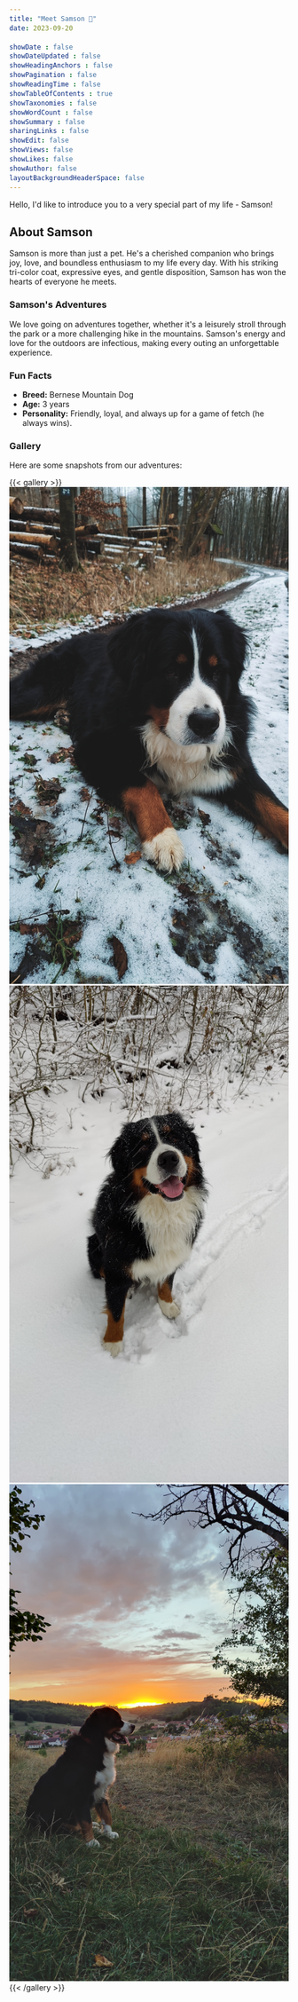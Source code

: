 ```yaml
---
title: "Meet Samson 🐾"
date: 2023-09-20

showDate : false
showDateUpdated : false
showHeadingAnchors : false
showPagination : false
showReadingTime : false
showTableOfContents : true
showTaxonomies : false 
showWordCount : false
showSummary : false
sharingLinks : false
showEdit: false
showViews: false
showLikes: false
showAuthor: false
layoutBackgroundHeaderSpace: false
---
```


Hello, I'd like to introduce you to a very special part of my life - Samson!

## About Samson

Samson is more than just a pet. He's a cherished companion who brings joy, love, and boundless enthusiasm to my life every day. With his striking tri-color coat, expressive eyes, and gentle disposition, Samson has won the hearts of everyone he meets.

### Samson's Adventures

We love going on adventures together, whether it's a leisurely stroll through the park or a more challenging hike in the mountains. Samson's energy and love for the outdoors are infectious, making every outing an unforgettable experience.

### Fun Facts

- **Breed:** Bernese Mountain Dog
- **Age:** 3 years
- **Personality:** Friendly, loyal, and always up for a game of fetch (he always wins).

### Gallery

Here are some snapshots from our adventures:

{{< gallery >}}
  <img src="gallery/02.jpg" class="grid-w33" />
  <img src="gallery/03.jpg" class="grid-w33" />
  <img src="gallery/04.jpg" class="grid-w33" />
{{< /gallery >}}